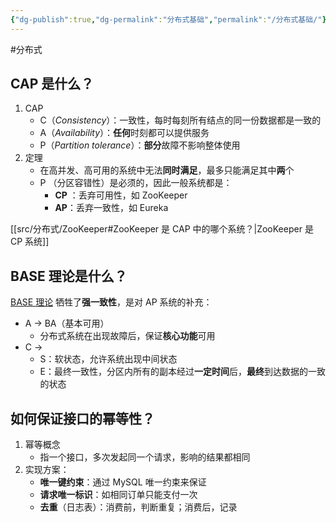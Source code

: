 ```yaml
---
{"dg-publish":true,"dg-permalink":"分布式基础","permalink":"/分布式基础/"}
---
```



#分布式 

## CAP 是什么？

1. CAP
	- C（*Consistency*）：一致性，每时每刻所有结点的同一份数据都是一致的
	- A（*Availability*）：**任何**时刻都可以提供服务
	- P（*Partition tolerance*）：**部分**故障不影响整体使用
2. 定理
	- 在高并发、高可用的系统中无法**同时满足**，最多只能满足其中**两**个
	- P （分区容错性）是必须的，因此一般系统都是：
		-  **CP** ：丢弃可用性，如 ZooKeeper
		-  **AP**：丢弃一致性，如 Eureka

[[src/分布式/ZooKeeper#ZooKeeper 是 CAP 中的哪个系统？\|ZooKeeper 是 CP 系统]]

## BASE 理论是什么？

[BASE 理论](obsidian://open?vault=%E7%AC%94%E8%AE%B0&file=src%2Fconcept%2FBASE) 牺牲了**强一致性**，是对 AP 系统的补充：
- A → BA（基本可用）
	- 分布式系统在出现故障后，保证**核心功能**可用
- C →
	- S：软状态，允许系统出现中间状态
	- E：最终一致性，分区内所有的副本经过**一定时间**后，**最终**到达数据的一致的状态
	
## 如何保证接口的幂等性？

1. 幂等概念
	- 指一个接口，多次发起同一个请求，影响的结果都相同
2. 实现方案：
	- **唯一键约束**：通过 MySQL 唯一约束来保证
	- **请求唯一标识**：如相同订单只能支付一次
	- **去重**（日志表）：消费前，判断重复；消费后，记录